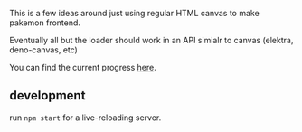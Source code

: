 This is a few ideas around just using regular HTML canvas to make pakemon frontend.

Eventually all but the loader should work in an API simialr to canvas (elektra, deno-canvas, etc)

You can find the current progress [here](https://notnullgames.github.io/pakemon-canvas/).

## development

run `npm start` for a live-reloading server.